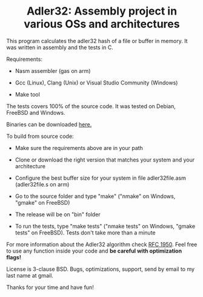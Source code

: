 

<center><h1>Adler32: Assembly project in various OSs and architectures</h1></center>

This program calculates the adler32 hash of a file or buffer in memory. It was written in assembly and the tests in C.

Requirements:

- Nasm assembler (gas on arm)

- Gcc (Linux), Clang (Unix) or Visual Studio Community (Windows)

- Make tool

The tests covers 100% of the source code. It was tested on Debian, FreeBSD and Windows.

Binaries can be downloaded [here.](https://github.com/mazoti/adler32/tree/main/releases)

To build from source code:

- Make sure the requirements above are in your path

- Clone or download the right version that matches your system and your architecture

- Configure the best buffer size for your system in file adler32file.asm (adler32file.s on arm)

- Go to the source folder and type "make" ("nmake" on Windows, "gmake" on FreeBSD)

- The release will be on "bin" folder

- To run the tests, type "make tests" ("nmake tests" on Windows, "gmake tests" on FreeBSD). Tests don't take more than a minute

For more information about the Adler32 algorithm check [RFC 1950](https://www.ietf.org/rfc/rfc1950.txt). Feel free to use any function inside your code and **be careful with optimization flags!**



License is 3-clause BSD. Bugs, optimizations, support, send by email to my last name at gmail.



Thanks for your time and have fun!
